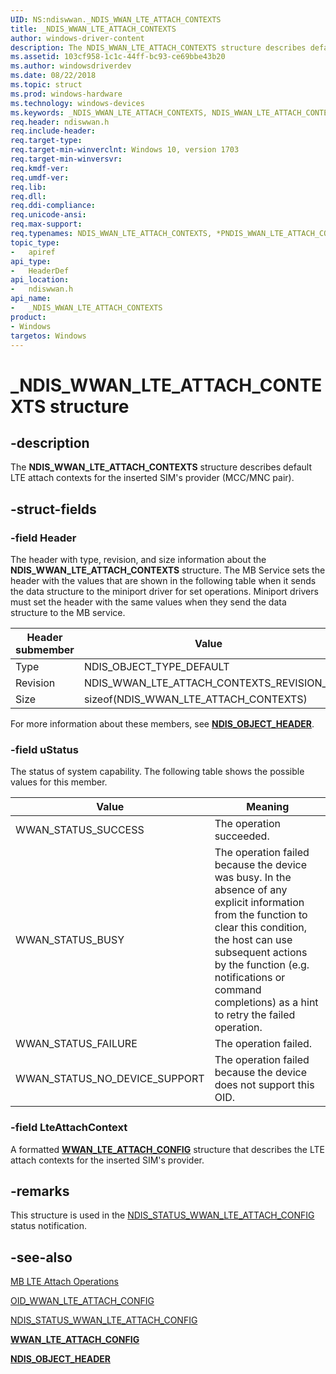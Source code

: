 ```yaml
---
UID: NS:ndiswwan._NDIS_WWAN_LTE_ATTACH_CONTEXTS
title: _NDIS_WWAN_LTE_ATTACH_CONTEXTS
author: windows-driver-content
description: The NDIS_WWAN_LTE_ATTACH_CONTEXTS structure describes default LTE attach contexts for the inserted SIM's provider (MCC/MNC pair).
ms.assetid: 103cf958-1c1c-44ff-bc93-ce69bbe43b20
ms.author: windowsdriverdev
ms.date: 08/22/2018
ms.topic: struct
ms.prod: windows-hardware
ms.technology: windows-devices
ms.keywords: _NDIS_WWAN_LTE_ATTACH_CONTEXTS, NDIS_WWAN_LTE_ATTACH_CONTEXTS, *PNDIS_WWAN_LTE_ATTACH_CONTEXTS, 
req.header: ndiswwan.h
req.include-header:
req.target-type:
req.target-min-winverclnt: Windows 10, version 1703
req.target-min-winversvr:
req.kmdf-ver:
req.umdf-ver:
req.lib:
req.dll:
req.ddi-compliance:
req.unicode-ansi:
req.max-support:
req.typenames: NDIS_WWAN_LTE_ATTACH_CONTEXTS, *PNDIS_WWAN_LTE_ATTACH_CONTEXTS
topic_type: 
-	apiref
api_type: 
-	HeaderDef
api_location: 
-	ndiswwan.h
api_name: 
-	_NDIS_WWAN_LTE_ATTACH_CONTEXTS
product: 
- Windows
targetos: Windows
---
```


# _NDIS_WWAN_LTE_ATTACH_CONTEXTS structure

## -description

The **NDIS_WWAN_LTE_ATTACH_CONTEXTS** structure describes default LTE attach contexts for the inserted SIM's provider (MCC/MNC pair).

## -struct-fields

### -field Header

The header with type, revision, and size information about the **NDIS_WWAN_LTE_ATTACH_CONTEXTS** structure. The MB Service sets the header with the values that are shown in the following table when it sends the data structure to the miniport driver for set operations. Miniport drivers must set the header with the same values when they send the data structure to the MB service.

| Header submember | Value |
| --- | --- |
| Type | NDIS_OBJECT_TYPE_DEFAULT |
| Revision | NDIS_WWAN_LTE_ATTACH_CONTEXTS_REVISION_1 |
| Size | sizeof(NDIS_WWAN_LTE_ATTACH_CONTEXTS) |

For more information about these members, see [**NDIS_OBJECT_HEADER**](../ntddndis/ns-ntddndis-_ndis_object_header.md).
 
### -field uStatus

The status of system capability. The following table shows the possible values for this member.

| Value | Meaning |
| --- | --- |
| WWAN_STATUS_SUCCESS | The operation succeeded. |
| WWAN_STATUS_BUSY | The operation failed because the device was busy. In the absence of any explicit information from the function to clear this condition, the host can use subsequent actions by the function (e.g. notifications or command completions) as a hint to retry the failed operation. |
| WWAN_STATUS_FAILURE | The operation failed. |
| WWAN_STATUS_NO_DEVICE_SUPPORT | The operation failed because the device does not support this OID. |
 
### -field LteAttachContext
 
A formatted [**WWAN_LTE_ATTACH_CONFIG**](../wwan/ns-wwan-_wwan_lte_attach_config.md) structure that describes the LTE attach contexts for the inserted SIM's provider.

## -remarks

This structure is used in the [NDIS_STATUS_WWAN_LTE_ATTACH_CONFIG](https://docs.microsoft.com/windows-hardware/drivers/network/ndis-status-wwan-lte-attach-config) status notification.

## -see-also

[MB LTE Attach Operations](https://docs.microsoft.com/windows-hardware/drivers/network/mb-lte-attach-operations)

[OID_WWAN_LTE_ATTACH_CONFIG](https://docs.microsoft.com/windows-hardware/drivers/network/oid-wwan-lte-attach-config)

[NDIS_STATUS_WWAN_LTE_ATTACH_CONFIG](https://docs.microsoft.com/windows-hardware/drivers/network/ndis-status-wwan-lte-attach-config)

[**WWAN_LTE_ATTACH_CONFIG**](../wwan/ns-wwan-_wwan_lte_attach_config.md)

[**NDIS_OBJECT_HEADER**](../ntddndis/ns-ntddndis-_ndis_object_header.md)